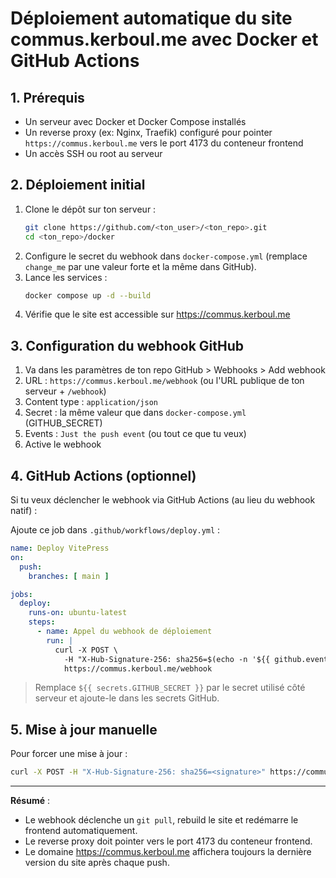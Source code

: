 # Déploiement automatique du site commus.kerboul.me avec Docker et GitHub Actions

## 1. Prérequis
- Un serveur avec Docker et Docker Compose installés
- Un reverse proxy (ex: Nginx, Traefik) configuré pour pointer `https://commus.kerboul.me` vers le port 4173 du conteneur frontend
- Un accès SSH ou root au serveur

## 2. Déploiement initial

1. Clone le dépôt sur ton serveur :
   ```bash
   git clone https://github.com/<ton_user>/<ton_repo>.git
   cd <ton_repo>/docker
   ```
2. Configure le secret du webhook dans `docker-compose.yml` (remplace `change_me` par une valeur forte et la même dans GitHub).
3. Lance les services :
   ```bash
   docker compose up -d --build
   ```
4. Vérifie que le site est accessible sur https://commus.kerboul.me

## 3. Configuration du webhook GitHub

1. Va dans les paramètres de ton repo GitHub > Webhooks > Add webhook
2. URL : `https://commus.kerboul.me/webhook` (ou l'URL publique de ton serveur + `/webhook`)
3. Content type : `application/json`
4. Secret : la même valeur que dans `docker-compose.yml` (GITHUB_SECRET)
5. Events : `Just the push event` (ou tout ce que tu veux)
6. Active le webhook

## 4. GitHub Actions (optionnel)

Si tu veux déclencher le webhook via GitHub Actions (au lieu du webhook natif) :

Ajoute ce job dans `.github/workflows/deploy.yml` :

```yaml
name: Deploy VitePress
on:
  push:
    branches: [ main ]

jobs:
  deploy:
    runs-on: ubuntu-latest
    steps:
      - name: Appel du webhook de déploiement
        run: |
          curl -X POST \
            -H "X-Hub-Signature-256: sha256=$(echo -n '${{ github.event.head_commit.id }}' | openssl dgst -sha256 -hmac '${{ secrets.GITHUB_SECRET }}' | sed 's/^.* //')" \
            https://commus.kerboul.me/webhook
```

> Remplace `${{ secrets.GITHUB_SECRET }}` par le secret utilisé côté serveur et ajoute-le dans les secrets GitHub.

## 5. Mise à jour manuelle

Pour forcer une mise à jour :
```bash
curl -X POST -H "X-Hub-Signature-256: sha256=<signature>" https://commus.kerboul.me/webhook
```

---

**Résumé** :
- Le webhook déclenche un `git pull`, rebuild le site et redémarre le frontend automatiquement.
- Le reverse proxy doit pointer vers le port 4173 du conteneur frontend.
- Le domaine https://commus.kerboul.me affichera toujours la dernière version du site après chaque push.
